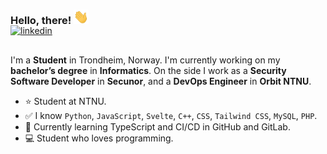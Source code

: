 ### Hello, there! <img src="https://raw.githubusercontent.com/MiguelRAvila/MiguelRAvila/master/img/profile/wave.gif" width="24px">

<p style="margin: -20px 0 30px">
  <a href="https://www.linkedin.com/in/leif-eggenfellner-a81bab216/" target="_blank" style='margin-top:5px'</a>
  <img align="center" src="https://github.com/leifeggenfellner/leifeggenfellner/blob/main/assets/linkedin.png" alt="linkedin" height="30px" width="30px" />
  </a>
 </p>

I'm a **Student** in Trondheim, Norway. I'm currently working on my **bachelor’s degree** in **Informatics**. On the side I work as a **Security Software Developer** in **Secunor**, and a **DevOps Engineer** in **Orbit NTNU**.

- ⭐ Student at NTNU.
- ✅ I know `Python`, `JavaScript`, `Svelte`, `C++`, `CSS`, `Tailwind CSS`, `MySQL`, `PHP`.
- 🌱 Currently learning TypeScript and CI/CD in GitHub and GitLab.
- 💻 Student who loves programming.
